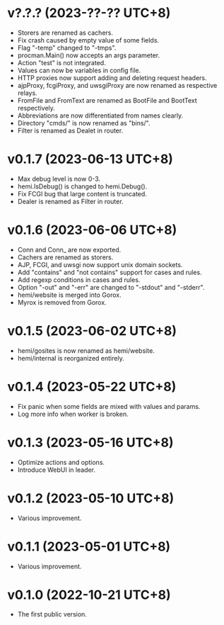 v?.?.?                                                        (2023-??-?? UTC+8)
================================================================================

  * Storers are renamed as cachers.
  * Fix crash caused by empty value of some fields.
  * Flag "-temp" changed to "-tmps".
  * procman.Main() now accepts an args parameter.
  * Action "test" is not integrated.
  * Values can now be variables in config file.
  * HTTP proxies now support adding and deleting request headers.
  * ajpProxy, fcgiProxy, and uwsgiProxy are now renamed as respective relays.
  * FromFile and FromText are renamed as BootFile and BootText respectively.
  * Abbreviations are now differentiated from names clearly.
  * Directory "cmds/" is now renamed as "bins/".
  * Filter is renamed as Dealet in router.

v0.1.7                                                        (2023-06-13 UTC+8)
================================================================================

  * Max debug level is now 0-3.
  * hemi.IsDebug() is changed to hemi.Debug().
  * Fix FCGI bug that large content is truncated.
  * Dealer is renamed as Filter in router.

v0.1.6                                                        (2023-06-06 UTC+8)
================================================================================

  * Conn and Conn_ are now exported.
  * Cachers are renamed as storers.
  * AJP, FCGI, and uwsgi now support unix domain sockets.
  * Add "contains" and "not contains" support for cases and rules.
  * Add regexp conditions in cases and rules.
  * Option "-out" and "-err" are changed to "-stdout" and "-stderr".
  * hemi/website is merged into Gorox.
  * Myrox is removed from Gorox.

v0.1.5                                                        (2023-06-02 UTC+8)
================================================================================

  * hemi/gosites is now renamed as hemi/website.
  * hemi/internal is reorganized entirely.

v0.1.4                                                        (2023-05-22 UTC+8)
================================================================================

  * Fix panic when some fields are mixed with values and params.
  * Log more info when worker is broken.

v0.1.3                                                        (2023-05-16 UTC+8)
================================================================================

  * Optimize actions and options.
  * Introduce WebUI in leader.

v0.1.2                                                        (2023-05-10 UTC+8)
================================================================================

  * Various improvement.

v0.1.1                                                        (2023-05-01 UTC+8)
================================================================================

  * Various improvement.

v0.1.0                                                        (2022-10-21 UTC+8)
================================================================================

  * The first public version.
